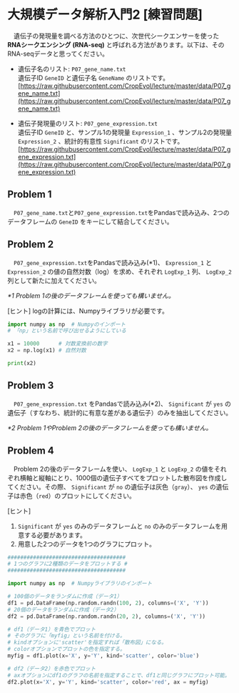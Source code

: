 # 大規模データ解析入門2 [練習問題]

　遺伝子の発現量を調べる方法のひとつに、次世代シークエンサーを使った __RNAシークエンシング (RNA-seq)__ と呼ばれる方法があります。以下は、そのRNA-seqデータと思ってください。

- 遺伝子名のリスト: `P07_gene_name.txt`  
    遺伝子ID `GeneID` と遺伝子名 `GeneName` のリストです。  
    [https://raw.githubusercontent.com/CropEvol/lecture/master/data/P07_gene_name.txt](https://raw.githubusercontent.com/CropEvol/lecture/master/data/P07_gene_name.txt)  

- 遺伝子発現量のリスト: `P07_gene_expression.txt`  
    遺伝子ID `GeneID` と、サンプル1の発現量 `Expression_1` 、サンプル2の発現量 `Expression_2` 、統計的有意性 `Significant` のリストです。  
    [https://raw.githubusercontent.com/CropEvol/lecture/master/data/P07_gene_expression.txt](https://raw.githubusercontent.com/CropEvol/lecture/master/data/P07_gene_expression.txt)  

## Problem 1
　`P07_gene_name.txt`と`P07_gene_expression.txt`をPandasで読み込み、2つのデータフレームの `GeneID` をキーにして結合してください。

## Problem 2
　`P07_gene_expression.txt`をPandasで読み込み(*1)、 `Expression_1` と `Expression_2` の値の自然対数（log）を求め、それぞれ `LogExp_1` 列、 `LogExp_2` 列として新たに加えてください。

_*1 Problem 1の後のデータフレームを使っても構いません。_

[ヒント]
logの計算には、Numpyライブラリが必要です。

```python
import numpy as np  # Numpyのインポート
# 「np」という名前で呼び出せるようにしている

x1 = 10000      # 対数変換前の数字
x2 = np.log(x1) # 自然対数

print(x2)
```

<div style="page-break-before:always"></div>

## Problem 3
　`P07_gene_expression.txt` をPandasで読み込み(*2)、 `Significant` が `yes` の遺伝子（すなわち、統計的に有意な差がある遺伝子）のみを抽出してください。

_*2 Problem 1やProblem 2の後のデータフレームを使っても構いません。_

## Problem 4
　Problem 2の後のデータフレームを使い、 `LogExp_1` と `LogExp_2` の値をそれぞれ横軸と縦軸にとり、1000個の遺伝子すベてをプロットした散布図を作成してください。その際、 `Significant` が `no` の遺伝子は灰色（`gray`）、 `yes` の遺伝子は赤色（`red`）のプロットにしてください。

[ヒント]
1. `Significant` が `yes` のみのデータフレームと `no` のみのデータフレームを用意する必要があります。
2. 用意した2つのデータを1つのグラフにプロット。

```python
#####################################
# 1つのグラフに2種類のデータをプロットする #
#####################################

import numpy as np  # Numpyライブラリのインポート

# 100個のデータをランダムに作成（データ1）
df1 = pd.DataFrame(np.random.randn(100, 2), columns=('X', 'Y'))
# 20個のデータをランダムに作成（データ2）
df2 = pd.DataFrame(np.random.randn(20, 2), columns=('X', 'Y'))

# df1（データ1）を青色でプロット
# そのグラフに「myfig」という名前を付ける。
# kindオプションに'scatter'を指定すれば「散布図」になる。
# colorオプションでプロットの色を指定する。
myfig = df1.plot(x='X', y='Y', kind='scatter', color='blue')

# df2（データ2）を赤色でプロット
# axオプションにdf1のグラフの名前を指定することで、df1と同じグラフにプロット可能。
df2.plot(x='X', y='Y', kind='scatter', color='red', ax = myfig)
```

